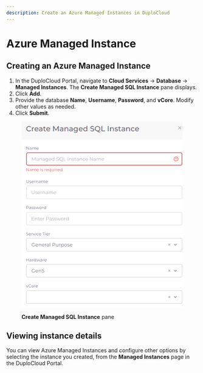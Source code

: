 ```yaml
---
description: Create an Azure Managed Instances in DuploCloud
---
```


# Azure Managed Instance

## Creating an Azure Managed Instance

1. In the DuploCloud Portal, navigate to **Cloud Services** -> **Database** -> **Managed Instances**. The **Create Managed SQL Instance** pane displays.
2. Click **Add**.
3. Provide the database **Name**, **Username**, **Password**, and **vCore**. Modify other values as needed.&#x20;
4. Click **Submit**.

<div align="left">

<figure><img src="../../../.gitbook/assets/Azure_managed_instance_db.png" alt=""><figcaption><p><strong>Create Managed SQL Instance</strong> pane</p></figcaption></figure>

</div>

## Viewing instance details

You can view Azure Managed Instances and configure other options by selecting the instance you created, from the **Managed Instances** page in the DuploCloud Portal.
